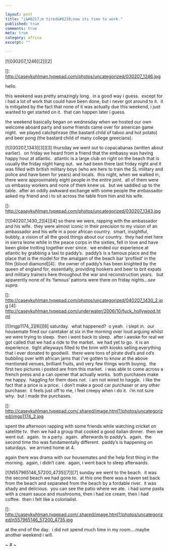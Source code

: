 ```yaml
---

layout: post
title: "i&#8217;m tired&#8230;now its time to work."
published: true
comments: true
meta: true
category: africa
excerpt: ""

---
```


[![030207_1246][2]][2]

 []: http://caseykuhlman.typepad.com/photos/uncategorized/030207_1246.jpg

hello.

this weekend was pretty amazingly long.  in a good way i guess.  except for i had a lot of work that could have been done, but i never got around to it.  it is mitigated by the fact that none of it was actually due this weekend, i just wanted to get started on it.  that can happen later i guess.

the weekend basically began on wednesday when we hosted our own welcome aboard party and some friends came over for american game night.  we played catchphrase (the bastard child of taboo and hot potato) and beer pong (the bastard child of many college greecians).  

[![030207_1343][3]][3] thursday we went out to copacabanas (written about earlier).  on friday we heard from a friend that the embassy was having happy hour at atlantic.  atlantic is a large club on right on the beach that is usually the friday night hang out.  we had been there last friday night and it was filled with british military boys (who are here to train the SL military and police and have been for years) and locals.  this night, when we walked in, there were approximately eight people in the entire joint.  all of them were us embassy workers and none of them knew us.  but we saddled up to the table.  after an oddly awkward exchange with some people the ambassador asked my friend and i to sit across the table from him and his wife.  

 []: http://caseykuhlman.typepad.com/photos/uncategorized/030207_1343.jpg

[![040207_1430_2][4]][4] so there we were, rapping with the ambassador and his wife.  they were almost iconic in their precision to my vision of an ambassador and his wife in a poor african country.  smart, insightful, bubbly, a vision of all the good things about our country.  they had met here in sierra leone while in the peace corps in the sixties, fell in love and have been globe trotting together ever since.  we ended our experience at atlantic by grabbing a taxi to paddy’s.  paddy’s is a famous place and the place that is the model for the amalgam of the beach bar ‘profiled’ in the film [blood diamond][4].  the owner of paddy’s has been knighted by the queen of england for, essentially, providing hookers and beer to brit expats and military trainers here throughout the war and reconstruction years.   but apparently none of its ‘famous’ patrons were there on friday nights…*see* *supra.*

 []: http://caseykuhlman.typepad.com/photos/uncategorized/040207_1430_2.jpg
 [4]: http://caseykuhlman.typepad.com/underwater/2006/10/fuck_hollywood.html

[![Imgp1174_2][6]][6] saturday.  what happened?  o yeah.  i slept in.  our housemate fired our caretaker at six in the morning over loud arguing whilst we were trying to sleep.  then i went back to sleep.  after i awoke for real we got called that we had a ride to the market.  we had yet to go.  it is an experience.  tight alleyways filled to the brim with kiosks selling everything that i ever donated to goodwill.  there were tons of pirate dvd’s and cd’s bubbling over with african jams that i’ve gotten to know at the above mentioned venues, brilliant fruits, and very few things worth buying.  the first two pictures i posted are from this market.  i was able to come across a french press and a can opener that actually works.  both purchases make me happy.  haggling for them does not.  i am not wired to haggle.  i like the fact that a price is a price.  i don’t make a good car purchaser or any other purchaser.  it feels just off to me, i feel creepy when i do it.  i’m not sure why.  but i made the purchases.  

 []: http://caseykuhlman.typepad.com/.shared/image.html?/photos/uncategorized/imgp1174_2.jpg

spent the afternoon rapping with some friends while watching cricket on satelitte tv.  then we had a group that cooked a good italian dinner.  then we went out.  again.  to a party.  again.  afterwards to paddy’s.  again.  the second time tho was fundamentally different.  paddy’s is happening on saturdays.  we arrived home at 4.

again there was drama with our housemates and the help first thing in the morning.  again, i didn’t care.  again, i went back to sleep afterwards.

[![N557965146_57200_4735][7]][7] sunday we went to the beach.  it was the second beach we had gone to.  at this one there was a haven set back from the beach and separated from the beach by a fordable river.  it was shady and delicious.  you can see the patio where we ate.  i had some pasta with a cream sauce and mushrooms, then i had ice cream, then i had coffee.  then i felt like a colonialist.  

 []: http://caseykuhlman.typepad.com/.shared/image.html?/photos/uncategorized/n557965146_57200_4735.jpg

at the end of the day.  i did not spend much time in my room….maybe another weekend i will.

~ # ~